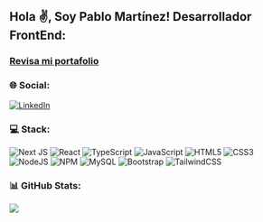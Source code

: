
## Hola ✌️, Soy Pablo Martínez! Desarrollador FrontEnd:

### [Revisa mi portafolio](https://portafolio-git-main-pabloemv.vercel.app/)

### 🌐 Social:
[![LinkedIn](https://img.shields.io/badge/LinkedIn-%230077B5.svg?logo=linkedin&logoColor=white)](https://linkedin.com/in/pablo-martinez-v00/) 

### 💻 Stack:
![Next JS](https://img.shields.io/badge/Next-black?style=flat&logo=next.js&logoColor=white)
![React](https://img.shields.io/badge/react-%2320232a.svg?style=flat&logo=react&logoColor=%2361DAFB)
![TypeScript](https://img.shields.io/badge/typescript-%23007ACC.svg?style=flat&logo=typescript&logoColor=white)
![JavaScript](https://img.shields.io/badge/javascript-%23323330.svg?style=flat&logo=javascript&logoColor=%23F7DF1E)
![HTML5](https://img.shields.io/badge/html5-%23E34F26.svg?style=flat&logo=html5&logoColor=white)
![CSS3](https://img.shields.io/badge/css3-%231572B6.svg?style=flat&logo=css3&logoColor=white)
![NodeJS](https://img.shields.io/badge/node.js-6DA55F?style=flat&logo=node.js&logoColor=white)
![NPM](https://img.shields.io/badge/NPM-%23000000.svg?style=flat&logo=npm&logoColor=white)
![MySQL](https://img.shields.io/badge/mysql-%2300f.svg?style=flat&logo=mysql&logoColor=white)
![Bootstrap](https://img.shields.io/badge/bootstrap-%23563D7C.svg?style=flat&logo=bootstrap&logoColor=white)
![TailwindCSS](https://img.shields.io/badge/tailwindcss-%2338B2AC.svg?style=flat&logo=tailwind-css&logoColor=white)
### 📊 GitHub Stats:
![](https://github-readme-stats.vercel.app/api/top-langs/?username=PabloEmv&theme=react&hide_border=true&include_all_commits=true&count_private=false&layout=compact)
